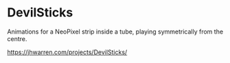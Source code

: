 # DevilSticks

Animations for a NeoPixel strip inside a tube, playing symmetrically from the centre.

https://jhwarren.com/projects/DevilSticks/
